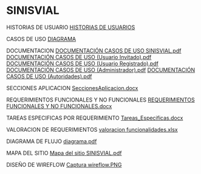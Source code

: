 # SINISVIAL

HISTORIAS DE USUARIO
[HISTORIAS DE USUARIOS](https://github.com/SergioMotab/SINISVIAL/blob/main/HISTORIAS%20DE%20USUARIO)

CASOS DE USO
[DIAGRAMA](https://goo.su/FozYye9)

DOCUMENTACION
[DOCUMENTACIÓN CASOS DE USO SINISVIAL.pdf](https://github.com/user-attachments/files/20002792/DOCUMENTACION.CASOS.DE.USO.SINISVIAL.pdf)
[DOCUMENTACIÓN CASOS DE USO (Usuario Invitado).pdf](https://github.com/user-attachments/files/20002800/DOCUMENTACION.CASOS.DE.USO.Usuario.Invitado.pdf)
[DOCUMENTACIÓN CASOS DE USO (Usuario Registrado).pdf](https://github.com/user-attachments/files/20002801/DOCUMENTACION.CASOS.DE.USO.Usuario.Registrado.pdf)
[DOCUMENTACIÓN CASOS DE USO (Administrador).pdf](https://github.com/user-attachments/files/20002802/DOCUMENTACION.CASOS.DE.USO.Administrador.pdf)
[DOCUMENTACIÓN CASOS DE USO (Autoridades).pdf](https://github.com/user-attachments/files/20002804/DOCUMENTACION.CASOS.DE.USO.Autoridades.pdf)

SECCIONES APLICACION
[SeccionesAplicacion.docx](https://github.com/SergioMotab/SINISVIAL/blob/main/SeccionesAplicacion.docx)

REQUERIMIENTOS FUNCIONALES Y NO FUNCIONALES
[REQUERIMIENTOS FUNCIONALES Y NO FUNCIONALES.docx](https://github.com/SergioMotab/SINISVIAL/blob/main/REQUERIMIENTOS%20FUNCIONALES%20Y%20NO%20FUNCIONALES.docx)

TAREAS ESPECIFICAS POR REQUERIMIENTO
[Tareas_Especificas.docx](https://github.com/SergioMotab/SINISVIAL/blob/main/Tareas_Especificas.docx)

VALORACION DE REQUERIMIENTOS
[valoracion funcionalidades.xlsx](https://github.com/SergioMotab/SINISVIAL/blob/main/valoracion%20funcionalidades.xlsx)

DIAGRAMA DE FLUJO
[diagrama.pdf](https://github.com/SergioMotab/SINISVIAL/blob/main/diagrama.pdf)

MAPA DEL SITIO
[Mapa del sitio SINISVIAL.pdf](https://github.com/SergioMotab/SINISVIAL/blob/main/Mapa%20del%20sitio%20SINISVIAL.pdf)

DISEÑO DE WIREFLOW
[Captura wireflow.PNG](https://github.com/SergioMotab/SINISVIAL/blob/main/Captura%20wireflow.PNG)
